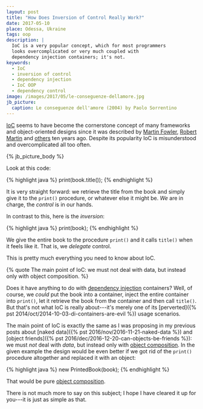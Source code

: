 ```yaml
---
layout: post
title: "How Does Inversion of Control Really Work?"
date: 2017-05-10
place: Odessa, Ukraine
tags: oop
description: |
  IoC is a very popular concept, which for most programmers
  looks overcomplicated or very much coupled with
  dependency injection containers; it's not.
keywords:
  - IoC
  - inversion of control
  - dependency injection
  - IoC OOP
  - dependency control
image: /images/2017/05/le-conseguenze-dellamore.jpg
jb_picture:
  caption: Le conseguenze dell'amore (2004) by Paolo Sorrentino
---
```


[IoC](https://en.wikipedia.org/wiki/Inversion_of_control)
seems to have become the cornerstone concept of many frameworks
and object-oriented designs since it was described by
[Martin Fowler](https://martinfowler.com/bliki/InversionOfControl.html),
[Robert Martin](https://web.archive.org/web/20041221102842/http://www.objectmentor.com/resources/articles/dip.pdf)
and
[others](http://www.laputan.org/drc/drc.html)
ten years ago. Despite its popularity IoC is
misunderstood and overcomplicated all too often.

<!--more-->

{% jb_picture_body %}

Look at this code:

{% highlight java %}
print(book.title());
{% endhighlight %}

It is very straight forward: we retrieve the title from the book and
simply give it to the `print()` procedure, or whatever else it might be. _We_ are in charge,
the _control_ is in our hands.

In contrast to this, here is the _inversion_:

{% highlight java %}
print(book);
{% endhighlight %}

We give the entire book to the procedure `print()` and
it calls `title()` when it feels like it. That is, we _delegate_ control.

This is pretty much everything you need to know about IoC.

{% quote The main point of IoC: we must not deal with data, but instead only with object composition. %}

Does it have anything to do with
[dependency injection](https://en.wikipedia.org/wiki/Dependency_injection) containers?
Well, of course, we _could_ put the book into a container, inject the entire
container into `print()`, let it retrieve the book from the container and
then call `title()`. But that's not what IoC is really about---it's merely
one of its
[perverted]({% pst 2014/oct/2014-10-03-di-containers-are-evil %}) usage scenarios.

The main point of IoC is exactly the same as I was proposing
in my previous posts about [naked data]({% pst 2016/nov/2016-11-21-naked-data %})
and [object friends]({% pst 2016/dec/2016-12-20-can-objects-be-friends %}):
we must _not_ deal with _data_, but instead only with
[object composition](https://en.wikipedia.org/wiki/Object_composition). In the
given example the design would be even better if we got rid of the
`print()` procedure altogether and replaced it with an object:

{% highlight java %}
new PrintedBook(book);
{% endhighlight %}

That would be pure [object composition](https://en.wikipedia.org/wiki/Object_composition).

There is not much more to say on this subject; I hope I have cleared it up for you---it
is just as simple as that.
